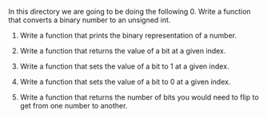 In this directory we are going to be doing the following
0. Write a function that converts a binary number to an unsigned int.
1. Write a function that prints the binary representation of a number.
2. Write a function that returns the value of a bit at a given index.
3. Write a function that sets the value of a bit to 1 at a given index.

4. Write a function that sets the value of a bit to 0 at a given index.
5. Write a function that returns the number of bits you would need to flip to get from one number to another.
